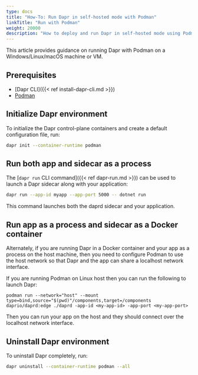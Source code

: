 ```yaml
---
type: docs
title: "How-To: Run Dapr in self-hosted mode with Podman"
linkTitle: "Run with Podman"
weight: 20000
description: "How to deploy and run Dapr in self-hosted mode using Podman"
---
```


This article provides guidance on running Dapr with Podman on a Windows/Linux/macOS machine or VM.

## Prerequisites

- [Dapr CLI]({{< ref install-dapr-cli.md >}})
- [Podman](https://podman.io/getting-started/installation.html)

## Initialize Dapr environment

To initialize the Dapr control-plane containers and create a default configuration file, run:

```bash
dapr init --container-runtime podman
```

## Run both app and sidecar as a process

The [`dapr run` CLI command]({{< ref dapr-run.md >}}) can be used to launch a Dapr sidecar along with your application:

```bash
dapr run --app-id myapp --app-port 5000 -- dotnet run
```

This command launches both the daprd sidecar and your application.

## Run app as a process and sidecar as a Docker container

Alternately, if you are running Dapr in a Docker container and your app as a process on the host machine, then you need to configure Podman to use the host network so that Dapr and the app can share a localhost network interface.

If you are running Podman on Linux host then you can run the following to launch Dapr:

```shell
podman run --network="host" --mount type=bind,source="$(pwd)"/components,target=/components daprio/daprd:edge ./daprd -app-id <my-app-id> -app-port <my-app-port>
```

Then you can run your app on the host and they should connect over the localhost network interface.

## Uninstall Dapr environment

To uninstall Dapr completely, run:

```bash
dapr uninstall --container-runtime podman --all
```
